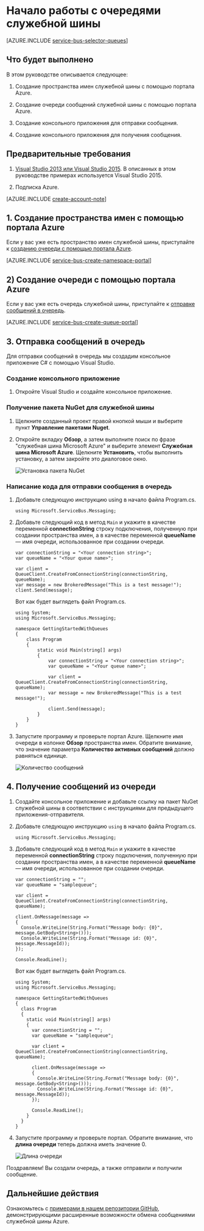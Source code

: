 <properties
    pageTitle="Начало работы с очередями служебной шины | Microsoft Azure"
    description="Как написать консольное приложение C# для обмена сообщениями служебной шины."
    services="service-bus-messaging"
    documentationCenter=".net"
    authors="jtaubensee"
    manager="timlt"
    editor=""/>

<tags
    ms.service="service-bus-messaging"
    ms.devlang="tbd"
    ms.topic="hero-article"
    ms.tgt_pltfrm="dotnet"
    ms.workload="na"
    ms.date="08/23/2016"
    ms.author="jotaub;sethm"/>

# Начало работы с очередями служебной шины

[AZURE.INCLUDE [service-bus-selector-queues](../../includes/service-bus-selector-queues.md)]

## Что будет выполнено

В этом руководстве описывается следующее:

1. Создание пространства имен служебной шины с помощью портала Azure.

2. Создание очереди сообщений служебной шины с помощью портала Azure.

3. Создание консольного приложения для отправки сообщения.

4. Создание консольного приложения для получения сообщения.

## Предварительные требования

1. [Visual Studio 2013 или Visual Studio 2015](http://www.visualstudio.com). В описанных в этом руководстве примерах используется Visual Studio 2015.

2. Подписка Azure.

[AZURE.INCLUDE [create-account-note](../../includes/create-account-note.md)]

## 1\. Создание пространства имен с помощью портала Azure

Если у вас уже есть пространство имен служебной шины, приступайте к [созданию очереди с помощью портала Azure](#2-create-a-queue-using-the-azure-portal).

[AZURE.INCLUDE [service-bus-create-namespace-portal](../../includes/service-bus-create-namespace-portal.md)]

## 2) Создание очереди с помощью портала Azure

Если у вас уже есть очередь служебной шины, приступайте к [отправке сообщений в очередь](#3-send-messages-to-the-queue).

[AZURE.INCLUDE [service-bus-create-queue-portal](../../includes/service-bus-create-queue-portal.md)]

## 3\. Отправка сообщений в очередь

Для отправки сообщений в очередь мы создадим консольное приложение C# с помощью Visual Studio.

### Создание консольного приложение

1. Откройте Visual Studio и создайте консольное приложение.

### Получение пакета NuGet для служебной шины

1. Щелкните созданный проект правой кнопкой мыши и выберите пункт **Управление пакетами Nuget**.

2. Откройте вкладку **Обзор**, а затем выполните поиск по фразе "служебная шина Microsoft Azure" и выберите элемент **Служебная шина Microsoft Azure**. Щелкните **Установить**, чтобы выполнить установку, а затем закройте это диалоговое окно.

    ![Установка пакета NuGet][nuget-pkg]

### Написание кода для отправки сообщения в очередь

1. Добавьте следующую инструкцию using в начало файла Program.cs.

    ```
    using Microsoft.ServiceBus.Messaging;
    ```
    
2. Добавьте следующий код в метод `Main` и укажите в качестве переменной **connectionString** строку подключения, полученную при создании пространства имен, а в качестве переменной **queueName** — имя очереди, использованное при создании очереди.

    ```
    var connectionString = "<Your connection string>";
    var queueName = "<Your queue name>";
  
    var client = QueueClient.CreateFromConnectionString(connectionString, queueName);
    var message = new BrokeredMessage("This is a test message!");
    client.Send(message);
    ```

    Вот как будет выглядеть файл Program.cs.

    ```
    using System;
    using Microsoft.ServiceBus.Messaging;

    namespace GettingStartedWithQueues
    {
        class Program
        {
            static void Main(string[] args)
            {
                var connectionString = "<Your connection string>";
                var queueName = "<Your queue name>";

                var client = QueueClient.CreateFromConnectionString(connectionString, queueName);
                var message = new BrokeredMessage("This is a test message!");

                client.Send(message);
            }
        }
    }
    ```
  
3. Запустите программу и проверьте портал Azure. Щелкните имя очереди в колонке **Обзор** пространства имен. Обратите внимание, что значение параметра **Количество активных сообщений** должно равняться единице.
    
      ![Количество сообщений][queue-message]
    
## 4\. Получение сообщений из очереди

1. Создайте консольное приложение и добавьте ссылку на пакет NuGet служебной шины в соответствии с инструкциями для предыдущего приложения-отправителя.

2. Добавьте следующую инструкцию `using` в начало файла Program.cs.
  
    ```
    using Microsoft.ServiceBus.Messaging;
    ```
  
3. Добавьте следующий код в метод `Main` и укажите в качестве переменной **connectionString** строку подключения, полученную при создании пространства имен, а в качестве переменной **queueName** — имя очереди, использованное при создании очереди.

    ```
    var connectionString = "";
    var queueName = "samplequeue";
  
    var client = QueueClient.CreateFromConnectionString(connectionString, queueName);
  
    client.OnMessage(message =>
    {
      Console.WriteLine(String.Format("Message body: {0}", message.GetBody<String>()));
      Console.WriteLine(String.Format("Message id: {0}", message.MessageId));
    });
  
    Console.ReadLine();
    ```

	Вот как будет выглядеть файл Program.cs.

    ```
    using System;
    using Microsoft.ServiceBus.Messaging;
  
    namespace GettingStartedWithQueues
    {
      class Program
      {
        static void Main(string[] args)
        {
          var connectionString = "";
          var queueName = "samplequeue";
  
          var client = QueueClient.CreateFromConnectionString(connectionString, queueName);
  
          client.OnMessage(message =>
          {
            Console.WriteLine(String.Format("Message body: {0}", message.GetBody<String>()));
            Console.WriteLine(String.Format("Message id: {0}", message.MessageId));
          });
  
          Console.ReadLine();
        }
      }
    }
    ```
  
4. Запустите программу и проверьте портал. Обратите внимание, что **длина очереди** теперь должна иметь значение 0.

    ![Длина очереди][queue-message-receive]
  
Поздравляем! Вы создали очередь, а также отправили и получили сообщение.

## Дальнейшие действия

Ознакомьтесь с [примерами в нашем репозитории GitHub](https://github.com/Azure-Samples/azure-servicebus-messaging-samples), демонстрирующими расширенные возможности обмена сообщениями служебной шины Azure.

<!--Image references-->

[nuget-pkg]: ./media/service-bus-dotnet-get-started-with-queues/nuget-package.png
[queue-message]: ./media/service-bus-dotnet-get-started-with-queues/queue-message.png
[queue-message-receive]: ./media/service-bus-dotnet-get-started-with-queues/queue-message-receive.png


<!--Reference style links - using these makes the source content way more readable than using inline links-->

[github-samples]: https://github.com/Azure-Samples/azure-servicebus-messaging-samples

<!---HONumber=AcomDC_0928_2016-->